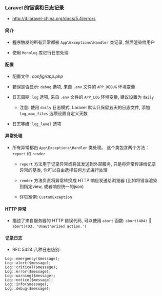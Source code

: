### Laravel 的错误和日志记录
* http://d.laravel-china.org/docs/5.4/errors

#### 简介
* 程序触发的所有异常都被 `App\Exceptions\Handler` 类记录, 然后渲染给用户

* 使用 `Monolog` 库进行日志处理


#### 配置
* 配置文件: *config/app.php*

* 错误是否显示: `debug` 选项, 来自 `.env` 文件的 `APP_DEBUG` 环境变量

* 日志周期: `log` 选项, 来自 `.env` 文件的 `APP_LOG` 环境变量, 建议设置为 `daily`
    * 注意: 使用 `daily` 日志模式, Laravel 默认只保留五天的日志文件, 添加 `log_max_files` 选项设置自定义天数

* 日志等级: `log_level` 选项


#### 异常处理
* 所有异常都由 `App\Exceptions\Handler` 类处理。 这个类包含两个方法：`report` 和 `render`
    * `report` 方法用于记录异常或将其发送到外部服务, 只是将异常传递给记录异常的基类, 你可以自由选择任何方式进行处理

    * `render` 方法负责将异常转换成 HTTP 响应发送给浏览器 (比如将错误渲染到指定view, 或者响应统一的json)

    * 详见案例: `CustomException`


#### HTTP 异常
* 描述了来自服务器的 HTTP 错误代码, 可以使用 `abort` 函数: `abort(404)` || `abort(403, 'Unauthorized action.')`


#### 记录日志
* RFC 5424 八种日志级别:
```
Log::emergency($message);
Log::alert($message);
Log::critical($message);
Log::error($message);
Log::warning($message);
Log::notice($message);
Log::info($message);
Log::debug($message);
```
